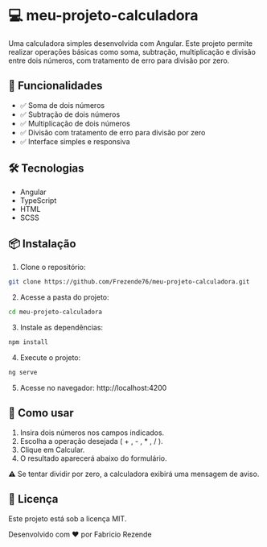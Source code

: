 # 💻 meu-projeto-calculadora

Uma calculadora simples desenvolvida com Angular. Este projeto permite realizar operações básicas como soma, subtração, multiplicação e divisão entre dois números, com tratamento de erro para divisão por zero.

## 🚀 Funcionalidades

- ✅ Soma de dois números
- ✅ Subtração de dois números
- ✅ Multiplicação de dois números
- ✅ Divisão com tratamento de erro para divisão por zero
- ✅ Interface simples e responsiva

## 🛠️ Tecnologias

- Angular
- TypeScript
- HTML
- SCSS

## 📦 Instalação

1. Clone o repositório:
```bash
git clone https://github.com/Frezende76/meu-projeto-calculadora.git
```

2. Acesse a pasta do projeto:

```bash
cd meu-projeto-calculadora
```

3. Instale as dependências:

```bash
npm install
```

4. Execute o projeto:

```bash
ng serve
```

5. Acesse no navegador: http://localhost:4200

## 🧪 Como usar
   1. Insira dois números nos campos indicados.
   2. Escolha a operação desejada ( + , - , * , / ).
   3. Clique em Calcular.
   4. O resultado aparecerá abaixo do formulário.

⚠️ Se tentar dividir por zero, a calculadora exibirá uma mensagem de aviso.



## 📄 Licença
Este projeto está sob a licença MIT.



Desenvolvido com ❤️ por Fabricio Rezende
